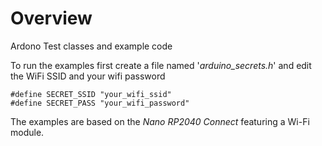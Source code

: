 # Overview

Ardono Test classes and example code

To run the examples first create a file named '*arduino_secrets.h*' and edit the WiFi SSID and your wifi password

	#define SECRET_SSID "your_wifi_ssid"
	#define SECRET_PASS "your_wifi_password"

The examples are based on the *Nano RP2040 Connect* featuring a Wi-Fi module.







